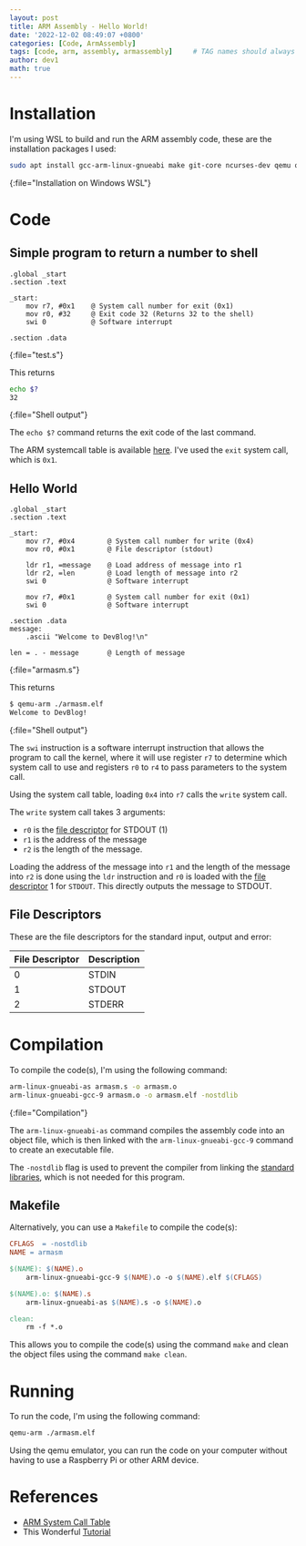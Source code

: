 ```yaml
---
layout: post
title: ARM Assembly - Hello World!
date: '2022-12-02 08:49:07 +0800'
categories: [Code, ArmAssembly]
tags: [code, arm, assembly, armassembly]     # TAG names should always be lowercase
author: dev1
math: true
---
```



# Installation
I'm using WSL to build and run the ARM assembly code, these are the installation packages I used:

```bash
sudo apt install gcc-arm-linux-gnueabi make git-core ncurses-dev qemu qemu-user
```
{:file="Installation on Windows WSL"}

# Code

## Simple program to return a number to shell
```armasm
.global _start
.section .text

_start:
    mov r7, #0x1    @ System call number for exit (0x1)
    mov r0, #32     @ Exit code 32 (Returns 32 to the shell)
    swi 0           @ Software interrupt

.section .data
```
{:file="test.s"}

This returns

```bash
echo $?
32
```
{:file="Shell output"}

The `echo $?` command returns the exit code of the last command.

The ARM systemcall table is available [here](https://chromium.googlesource.com/chromiumos/docs/+/master/constants/syscalls.md#arm-32_bit_EABI). I've used the `exit` system call, which is `0x1`.

## Hello World

```armasm
.global _start
.section .text

_start:
    mov r7, #0x4        @ System call number for write (0x4)
    mov r0, #0x1        @ File descriptor (stdout)

    ldr r1, =message    @ Load address of message into r1
    ldr r2, =len        @ Load length of message into r2
    swi 0               @ Software interrupt

    mov r7, #0x1        @ System call number for exit (0x1)
    swi 0               @ Software interrupt

.section .data
message:                
    .ascii "Welcome to DevBlog!\n" 

len = . - message       @ Length of message

```
{:file="armasm.s"}

This returns

```bash
$ qemu-arm ./armasm.elf
Welcome to DevBlog!
```
{:file="Shell output"}

The `swi` instruction is a software interrupt instruction that allows the program to call the kernel, where it will use register `r7` to determine which system call to use and registers `r0` to `r4` to pass parameters to the system call.

Using the system call table, loading `0x4` into `r7` calls the `write` system call. 

The `write` system call takes 3 arguments:
- `r0` is the [file descriptor](#file-descriptors) for STDOUT (1)
- `r1` is the address of the message
- `r2` is the length of the message. 

Loading the address of the message into `r1` and the length of the message into `r2` is done using the `ldr` instruction and `r0` is loaded with the [file descriptor](#file-descriptors) 1 for `STDOUT`. This directly outputs the message to STDOUT.

## File Descriptors
These are the file descriptors for the standard input, output and error:

| File Descriptor | Description |
|-----------------|-------------|
| 0               | STDIN       |
| 1               | STDOUT      |
| 2               | STDERR      |


# Compilation
To compile the code(s), I'm using the following command:

```bash
arm-linux-gnueabi-as armasm.s -o armasm.o
arm-linux-gnueabi-gcc-9 armasm.o -o armasm.elf -nostdlib
```
{:file="Compilation"}

The `arm-linux-gnueabi-as` command compiles the assembly code into an object file, which is then linked with the `arm-linux-gnueabi-gcc-9` command to create an executable file. 

The `-nostdlib` flag is used to prevent the compiler from linking the [standard libraries](https://en.wikipedia.org/wiki/C_standard_library), which is not needed for this program.

## Makefile
Alternatively, you can use a `Makefile` to compile the code(s):

```makefile
CFLAGS  = -nostdlib
NAME = armasm

$(NAME): $(NAME).o
	arm-linux-gnueabi-gcc-9 $(NAME).o -o $(NAME).elf $(CFLAGS)

$(NAME).o: $(NAME).s
	arm-linux-gnueabi-as $(NAME).s -o $(NAME).o

clean:
	rm -f *.o
```

This allows you to compile the code(s) using the command `make` and clean the object files using the command `make clean`.

# Running
To run the code, I'm using the following command:

```bash
qemu-arm ./armasm.elf
```

Using the qemu emulator, you can run the code on your computer without having to use a Raspberry Pi or other ARM device.


# References
- [ARM System Call Table](https://chromium.googlesource.com/chromiumos/docs/+/master/constants/syscalls.md#arm-32_bit_EABI)
- This Wonderful [Tutorial](https://www.youtube.com/watch?v=FV6P5eRmMh8)
